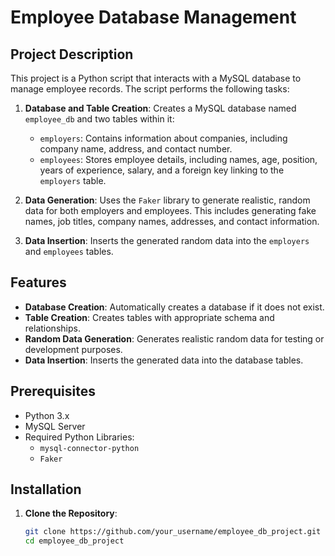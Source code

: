 # Employee Database Management

## Project Description

This project is a Python script that interacts with a MySQL database to manage employee records. The script performs the following tasks:

1. **Database and Table Creation**: Creates a MySQL database named `employee_db` and two tables within it:
   - `employers`: Contains information about companies, including company name, address, and contact number.
   - `employees`: Stores employee details, including names, age, position, years of experience, salary, and a foreign key linking to the `employers` table.

2. **Data Generation**: Uses the `Faker` library to generate realistic, random data for both employers and employees. This includes generating fake names, job titles, company names, addresses, and contact information.

3. **Data Insertion**: Inserts the generated random data into the `employers` and `employees` tables.

## Features

- **Database Creation**: Automatically creates a database if it does not exist.
- **Table Creation**: Creates tables with appropriate schema and relationships.
- **Random Data Generation**: Generates realistic random data for testing or development purposes.
- **Data Insertion**: Inserts the generated data into the database tables.

## Prerequisites

- Python 3.x
- MySQL Server
- Required Python Libraries:
  - `mysql-connector-python`
  - `Faker`

## Installation

1. **Clone the Repository**:
   ```bash
   git clone https://github.com/your_username/employee_db_project.git
   cd employee_db_project
